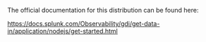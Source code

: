 The official documentation for this distribution can be found here:

https://docs.splunk.com/Observability/gdi/get-data-in/application/nodejs/get-started.html